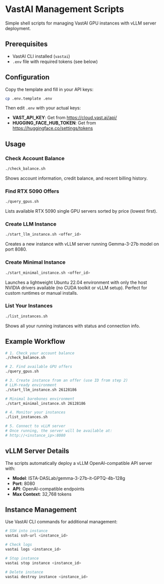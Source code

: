 # VastAI Management Scripts

Simple shell scripts for managing VastAI GPU instances with vLLM server deployment.

## Prerequisites

- VastAI CLI installed (`vastai`)
- `.env` file with required tokens (see below)

## Configuration

Copy the template and fill in your API keys:
```bash
cp .env.template .env
```

Then edit `.env` with your actual keys:
- **VAST_API_KEY**: Get from https://cloud.vast.ai/api/
- **HUGGING_FACE_HUB_TOKEN**: Get from https://huggingface.co/settings/tokens

## Usage

### Check Account Balance
```bash
./check_balance.sh
```
Shows account information, credit balance, and recent billing history.

### Find RTX 5090 Offers
```bash
./query_gpus.sh
```
Lists available RTX 5090 single GPU servers sorted by price (lowest first).

### Create LLM Instance
```bash
./start_llm_instance.sh <offer_id>
```
Creates a new instance with vLLM server running Gemma-3-27b model on port 8080.

### Create Minimal Instance
```bash
./start_minimal_instance.sh <offer_id>
```
Launches a lightweight Ubuntu 22.04 environment with only the host NVIDIA drivers available (no CUDA toolkit or vLLM setup). Perfect for custom runtimes or manual installs.

### List Your Instances
```bash
./list_instances.sh
```
Shows all your running instances with status and connection info.

## Example Workflow

```bash
# 1. Check your account balance
./check_balance.sh

# 2. Find available GPU offers
./query_gpus.sh

# 3. Create instance from an offer (use ID from step 2)
# LLM-ready environment
./start_llm_instance.sh 26128186

# Minimal barebones environment
./start_minimal_instance.sh 26128186

# 4. Monitor your instances
./list_instances.sh

# 5. Connect to vLLM server
# Once running, the server will be available at:
# http://<instance_ip>:8080
```

## vLLM Server Details

The scripts automatically deploy a vLLM OpenAI-compatible API server with:
- **Model**: ISTA-DASLab/gemma-3-27b-it-GPTQ-4b-128g
- **Port**: 8080
- **API**: OpenAI-compatible endpoints
- **Max Context**: 32,768 tokens

## Instance Management

Use VastAI CLI commands for additional management:
```bash
# SSH into instance
vastai ssh-url <instance_id>

# Check logs
vastai logs <instance_id>

# Stop instance
vastai stop instance <instance_id>

# Delete instance
vastai destroy instance <instance_id>
```
